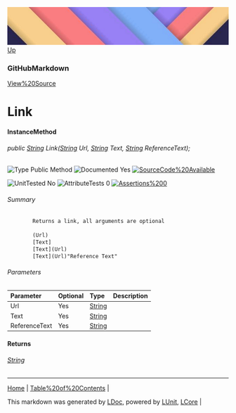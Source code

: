 ![](../Content/LDoc-banner-small.png "")
[Up](GitHubMarkdown.md)
### GitHubMarkdown
[View%20Source](../Markdown/GitHubMarkdown.cs)
# Link
#### InstanceMethod
###### public [String](https://www.google.com/#q=C%23+System.String) Link([String](https://www.google.com/#q=C%23+System.String) Url, [String](https://www.google.com/#q=C%23+System.String) Text, [String](https://www.google.com/#q=C%23+System.String) ReferenceText);

![Type Public Method](http://b.repl.ca/v1/Type-Public%20Method-lightgrey.png "") ![Documented Yes](http://b.repl.ca/v1/Documented-Yes-brightgreen.png "") [![SourceCode%20Available](http://b.repl.ca/v1/SourceCode-Available-brightgreen.png%20%22%22)](../Markdown/GitHubMarkdown.cs#L381)

![UnitTested No](http://b.repl.ca/v1/UnitTested-No-lightgrey.png "") ![AttributeTests 0](http://b.repl.ca/v1/AttributeTests-0-lightgrey.png "") [![Assertions%200](http://b.repl.ca/v1/Assertions-0-brightgreen.png%20%22%22)](../Markdown/GitHubMarkdown.cs)
###### Summary

            Returns a link, all arguments are optional
            
            (Url)
            [Text]
            [Text](Url)
            [Text](Url)"Reference Text"
            
            
###### Parameters

Parameter | Optional | Type | Description
:---  | :---  | :---  | :--- 
Url | Yes | [String](https://www.google.com/#q=C%23+System.String) | 
Text | Yes | [String](https://www.google.com/#q=C%23+System.String) | 
ReferenceText | Yes | [String](https://www.google.com/#q=C%23+System.String) | 

#### Returns
###### [String](https://www.google.com/#q=C%23+System.String)
---

[Home](../../README.md) | [Table%20of%20Contents](../../TableOfContents.md) | 


This markdown was generated by [LDoc](https://github.com/CodeSingularity/LDoc), powered by [LUnit](https://github.com/CodeSingularity/LUnit), [LCore](https://github.com/CodeSingularity/LCore) | 

